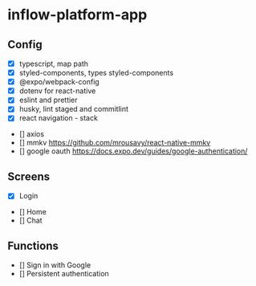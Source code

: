 # inflow-platform-app

## Config

- [x] typescript, map path
- [x] styled-components, types styled-components
- [x] @expo/webpack-config
- [x] dotenv for react-native
- [x] eslint and prettier
- [x] husky, lint staged and commitlint
- [x] react navigation - stack
- [] axios
- [] mmkv https://github.com/mrousavy/react-native-mmkv
- [] google oauth https://docs.expo.dev/guides/google-authentication/

## Screens

- [x] Login
- [] Home
- [] Chat

## Functions

- [] Sign in with Google
- [] Persistent authentication
